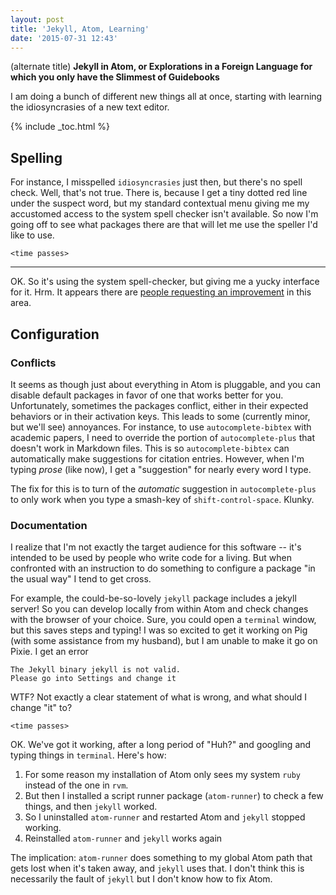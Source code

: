 ```yaml
---
layout: post
title: 'Jekyll, Atom, Learning'
date: '2015-07-31 12:43'
---
```


(alternate title) **Jekyll in Atom, or Explorations in a Foreign Language for which you only have the Slimmest of Guidebooks**

I am doing a bunch of different new things all at once, starting with learning the idiosyncrasies of a new text editor.

{% include _toc.html %}

## Spelling

For instance, I misspelled `idiosyncrasies` just then, but there's no spell check. Well, that's not true. There is, because I get a tiny dotted red line under the suspect word, but my standard contextual menu giving me my accustomed access to the system spell checker isn't available. So now I'm going off to see what packages there are that will let me use the speller I'd like to use.

`<time passes>`

---

OK. So it's using the system spell-checker, but giving me a yucky interface for it. Hrm. It appears there are [people requesting an improvement](https://github.com/atom/spell-check/issues/54) in this area.

## Configuration

### Conflicts

It seems as though just about everything in Atom is pluggable, and you can disable default packages in favor of one that works better for you. Unfortunately, sometimes the packages conflict, either in their expected behaviors or in their activation keys. This leads to some (currently minor, but we'll see) annoyances. For instance, to use `autocomplete-bibtex` with academic papers, I need to override the portion of `autocomplete-plus` that doesn't work in Markdown files. This is so `autocomplete-bibtex` can automatically make suggestions for citation entries. However, when I'm typing *prose* (like now), I get a "suggestion" for nearly every word I type.

The fix for this is to turn of the *automatic* suggestion in `autocomplete-plus` to only work when you type a smash-key of `shift-control-space`. Klunky.

### Documentation

I realize that I'm not exactly the target audience for this software -- it's intended to be used by people who write code for a living. But when confronted with an instruction to do something to configure a package "in the usual way" I tend to get cross.

For example, the could-be-so-lovely `jekyll` package includes a jekyll server! So you can develop locally from within Atom and check changes with the browser of your choice. Sure, you could open a `terminal` window, but this saves steps and typing! I was so excited to get it working on Pig (with some assistance from my husband), but I am unable to make it go on Pixie. I get an error

```
The Jekyll binary jekyll is not valid.
Please go into Settings and change it
```

WTF? Not exactly a clear statement of what is wrong, and what should I change "it" to?

`<time passes>`

OK. We've got it working, after a long period of "Huh?" and googling and typing things in `terminal`. Here's how:

1. For some reason my installation of Atom only sees my system `ruby` instead of the one in `rvm`.
2. But then I installed a script runner package (`atom-runner`) to check a few things, and then `jekyll` worked.
3. So I uninstalled `atom-runner` and restarted Atom and `jekyll` stopped working.
4. Reinstalled `atom-runner` and `jekyll` works again

The implication: `atom-runner` does something to my global Atom path that gets lost when it's taken away, and `jekyll` uses that. I don't think this is necessarily the fault of `jekyll` but I don't know how to fix Atom.

